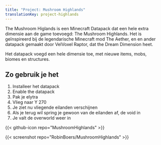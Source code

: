 ```yaml
---
title: "Project: Mushroom Highlands"
translationKey: project-highlands
---
```


The Mushroom Higlands is een Minecraft Datapack dat een hele extra dimensie aan de game toevoegd: The Mushroom Highlands. Het is geïnspireerd bij de legendarische Minecraft mod The Aether, en en ander datapack gemaakt door VelVoxel Raptor, dat the Dream Dimension heet.

Het datapack voegd een hele dimensie toe, met nieuwe items, mobs, biomes en structures.

## Zo gebruik je het

1.  Installeer het datapack
2.  Enable the datapack
3.  Pak je elytra
4.  Vlieg naar Y 270
5.  Je ziet nu vliegende eilanden verschijnen
6.  Als je terug wil spring je gewoon van de eilanden af, de void in
7.  Je valt de overworld weer in

<span hidden>Post information</span> {{< github-icon repo="MushroomHighlands" >}}

{{< screenshot repo="RobinBoers/MushroomHighlands" >}}
